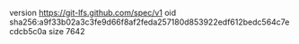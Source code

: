 version https://git-lfs.github.com/spec/v1
oid sha256:a9f33b02a3c3fe9d66f8af2feda257180d853922edf612bedc564c7ecdcb5c0a
size 7642
